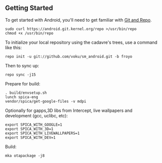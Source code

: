 Getting Started
---------------

To get started with Android, you'll need to get
familiar with [Git and Repo](http://source.android.com/download/using-repo).

    sudo curl https://android.git.kernel.org/repo >/usr/bin/repo
    chmod +x /usr/bin/repo

To initialize your local repository using the cadavre's trees, use a command like this:

    repo init -u git://github.com/voku/sm_android.git -b froyo

Then to sync up:

    repo sync -j15

Prepare for build:

    . build/envsetup.sh
    lunch spica-eng
    vendor/spica/get-google-files -v mdpi

Optionally for gapps,3D libs from Intercept, live wallpapers and development (gcc, uclibc, etc):

    export SPICA_WITH_GOOGLE=1
    export SPICA_WITH_3D=1
    export SPICA_WITH_LIVEWALLPAPERS=1
    export SPICA_WITH_DEV=1

Build:

    mka otapackage -j8
